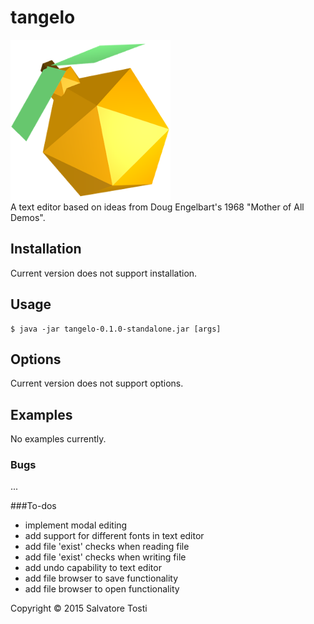 # tangelo
![tangelo](resources/tangeloIcon.png?raw=true)  
A text editor based on ideas from Doug Engelbart's 1968 "Mother of All Demos".

## Installation
Current version does not support installation.

## Usage

    $ java -jar tangelo-0.1.0-standalone.jar [args]

## Options

Current version does not support options.

## Examples

No examples currently.

### Bugs

...

###To-dos
- implement modal editing
- add support for different fonts in text editor
- add file 'exist' checks when reading file
- add file 'exist' checks when writing file
- add undo capability to text editor
- add file browser to save functionality
- add file browser to open functionality

Copyright © 2015 Salvatore Tosti
